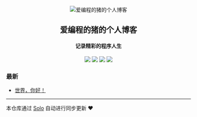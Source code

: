 <p align="center"><img alt="爱编程的猪的个人博客" src="https://static.b3log.org/images/brand/solo-32.png"></p><h2 align="center">
爱编程的猪的个人博客
</h2>

<h4 align="center">记录精彩的程序人生</h4>
<p align="center"><a title="爱编程的猪的个人博客" target="_blank" href="https://github.com/chenchengcao/solo-blog"><img src="https://img.shields.io/github/last-commit/chenchengcao/solo-blog.svg?style=flat-square&color=FF9900"></a>
<a title="GitHub repo size in bytes" target="_blank" href="https://github.com/chenchengcao/solo-blog"><img src="https://img.shields.io/github/repo-size/chenchengcao/solo-blog.svg?style=flat-square"></a>
<a title="Solo Version" target="_blank" href="https://github.com/b3log/solo/releases"><img src="https://img.shields.io/badge/solo-3.6.7-f1e05a.svg?style=flat-square&color=blueviolet"></a>
<a title="Hits" target="_blank" href="https://github.com/b3log/hits"><img src="https://hits.b3log.org/chenchengcao/solo-blog.svg"></a></p>

### 最新

* [世界，你好！](https://www.cheneylog.cn/hello-solo)



---

本仓库通过 [Solo](https://github.com/b3log/solo) 自动进行同步更新 ❤️ 